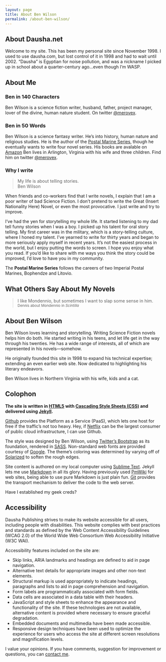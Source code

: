 ```yaml
---
layout: page
title: About Ben Wilson
permalink: /about-ben-wilson/
---
```

<!-- vogel-harvey-novak-cp-tot-trim -->
<h2 id="about-daushanet">About Dausha.net</h2>

<p>Welcome to my site. This has been my personal site since November 1998. I used to use dausha.com, but lost control of it in 1998 and had to wait until 2002. “Dausha” is Egyptian for noise pollution, and was a nickname I picked up in school about a quarter-century ago…even though I’m WASP.</p>

<h2 id="about-me">About Me</h2>

<h3 id="ben-in-140-characters">Ben in 140 Characters</h3>

<p>Ben Wilson is a science fiction writer, husband, father, project manager, lover of the divine, human nature student. On twitter <a href="https://twitter.com/merovex">@merovex</a>.</p>

<h3 id="ben-in-50-words">Ben in 50 Words</h3>

<p>Ben Wilson is a science fantasy writer. He’s into history, human nature and religious studies. He is the author of the <a href="/postal-marine-series">Postal Marine Series</a>, though he eventually wants to write four novel series. His books are avalable on <a href="http://www.amazon.com/Ben-Wilson/e/B001JSB9SY">Amazon</a>
Ben lives in Arlington, Virginia with his wife and three children. Find him on twitter <a href="https://twitter.com/merovex">@merovex</a>.</p>

<h3 id="why-i-write">Why I write</h3>

<blockquote>
  My life is about telling stories.
  <footer>Ben Wilson</footer>
</blockquote>

<p>When friends and co-workers find that I write novels, I explain that I am a poor writer of bad Science Fiction. I don’t pretend to write the Great (Insert Nationality Here) Novel, or even the most provocative. I just write and try to improve.</p>

<p>I’ve had the yen for storytelling my whole life. It started listening to my dad tell funny stories when I was a boy. I picked up his talent for oral story telling. My first career was in the military, which is a story-telling culture, where I honed my talent. I’ve yearned to write for thirty years and began to more seriously apply myself in recent years. It’s not the easiest process in the world, but I enjoy putting the words to screen. I hope you enjoy what you read. If you’d like to share with me ways you think the story could be improved, I’d love to have you in my community.</p>

<p>The <strong>Postal Marine Series</strong> follows the careers of two Imperial Postal Marines, Bophendze and Litovio.</p>

<h2 id="what-others-say-about-my-novels">What Others Say About My Novels</h2>

<blockquote>
  I like Mondennio, but sometimes I want to slap some sense in him.
  <small>Dennis about Mondennio in <em>Scintilla</em></small>
</blockquote>

<h2 id="about-ben-wilson">About Ben Wilson</h2>

<p>Ben Wilson loves learning and storytelling. Writing Science Fiction novels helps him do both. He started writing in his teens, and let life get in the way through his twenties. He has a wide range of interests, all of which are represented in his novels—somehow.</p>

<p>He originally founded this site in 1998 to expand his technical expertise; extending an even earlier web site. Now dedicated to highlighting his literary endeavors.</p>

<p>Ben Wilson lives in Northern Virginia with his wife, kids and a cat.</p>

<h2 id="colophon">Colophon</h2>

<p><strong>The site is written in <a href="http://en.wikipedia.org/wiki/HTML5">HTML5</a> with <a href="http://en.wikipedia.org/wiki/Css">Cascading Style Sheets (CSS)</a> and delivered using <a href="http://jekyllrb.com/">Jekyll</a>.</strong></p>

<p><a href="http://github.com">Github</a> provides the Platform as a Service (PaaS), which lets one host for free if the traffic’s not too heavy. Hey, if <a href="http://netflix.com">Netflix</a> can be the largest consumer of public cloud infrastructure, I can use Github.</p>

<p>The style was designed by Ben Wilson, using <a href="http://twitter.github.com/bootstrap/">Twitter’s Bootstrap</a> as its foundation, rendered in <a href="http://sass-lang.com/">SASS</a>. Non-standard web fonts are provided courtesy of <a href="http://www.google.com/webfonts">Google</a>. The theme’s coloring was determined by varying off of <a href="http://ethanschoonover.com/solarized">Solarized</a> to soften the rough edges.</p>

<p>Site content is authored on my local computer using <a href="http://www.sublimetext.com/">Sublime Text</a>. Jekyll lets me use <a href="http://daringfireball.net/projects/markdown/">Markdown</a> in all its glory. Having previously used <a href="http://pmwiki.org/">PmWiki</a> for web sites, being able to use pure Markdown is just plain fun. <a href="http://git-scm.com/">Git</a> provides the transport mechanism to deliver the code to the web server.</p>

<p>Have I established my geek creds?</p>

<h2 id="accessibility">Accessibility</h2>

<p>Dausha Publishing strives to make its website accessible for all users, including people with disabilities. This website complies with best practices and standards as defined by the Web Content Accessibility Guidelines (WCAG 2.0) of the World Wide Web Consortium Web Accessibility Initiative (W3C WAI).</p>

<p>Accessibility features included on the site are:</p>

<ul>
  <li>Skip links, ARIA landmarks and headings are defined to aid in page navigation.</li>
  <li>Alternative text details for appropriate images and other non-text elements.</li>
  <li>Structural markup is used appropriately to indicate headings, paragraphs and lists to aid in page comprehension and navigation.</li>
  <li>Form labels are programmatically associated with form fields.</li>
  <li>Data cells are associated in a data table with their headers.</li>
  <li>JavaScript and style sheets to enhance the appearance and functionality of the site. If these technologies are not available, alternative content is provided where necessary to ensure graceful degradation.</li>
  <li>Embedded documents and multimedia have been made accessible.</li>
  <li>Responsive design techniques have been used to optimize the experience for users who access the site at different screen resolutions and magnification levels.</li>
</ul>

<p>I value your opinions. If you have comments, suggestion for improvement or questions, you can <a href='http://on.fb.me/1M3gSiz'>contact me</a>.</p>
